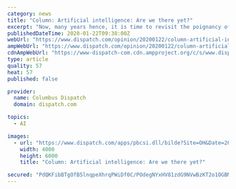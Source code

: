 ```yaml
---
category: news
title: "Column: Artificial intelligence: Are we there yet?"
excerpt: "Now, many years hence, it is time to revisit the poignancy of it all, fiction or real, science or philosophy. With the speed of technology racing faster than ever, is the line between human and artificial intelligence (AI) becoming more indiscernible? If every step of human learning and thinking can be explained in tactics, can a machine ..."
publishedDateTime: 2020-01-22T09:38:00Z
webUrl: "https://www.dispatch.com/opinion/20200122/column-artificial-intelligence-are-we-there-yet"
ampWebUrl: "https://www.dispatch.com/opinion/20200122/column-artificial-intelligence-are-we-there-yet?template=ampart"
cdnAmpWebUrl: "https://www-dispatch-com.cdn.ampproject.org/c/s/www.dispatch.com/opinion/20200122/column-artificial-intelligence-are-we-there-yet?template=ampart"
type: article
quality: 57
heat: 57
published: false

provider:
  name: Columbus Dispatch
  domain: dispatch.com

topics:
  - AI

images:
  - url: "https://www.dispatch.com/apps/pbcsi.dll/bilde?Site=OH&Date=20200122&Category=OPINION&ArtNo=200129644&Ref=AR"
    width: 4000
    height: 6000
    title: "Column: Artificial intelligence: Are we there yet?"

secured: "PdQKFibBTgOfB5lnqpeXhrqPWiDf0C/POdegNYxHV81zdG9NVwBzKT2o1OGBMF2/4dI1/XHCqpJDoVC8WcCSaLwNHVFv1iiOpZZxqVD4fr47RgfIQnR8/TuGTbXmD8+w+X5pFwP/qvR1r1YxYuDgarM4bBxBOGGTgquMB3nRlTyLNMY/8S8DFqim/VRnRYaSIAftabG1GJdZson8GpGpBl8RNeAuzeFYMB+2YjdDrsXFPJAkWzS8eahKVX9m+HMYC/36Z2vHjxclSL5OM7kP1QfgH2igOiuzaU6xZx/c/8/FA+Du1hLuuGMwQKp/mgR0hktggf1FKrXR9xPUREK9UTBF/iQUe5Tx9T9U33g8lLCgf9sPb/Y2nOmn/ez9K9M06+lI3dNlbmMXZYOSmmMgrLol3RQt4wMdcDCo7Wk/OV3dUXrqxEXX5w+ZChwJPEylFMzEPLXvpkxJ2DyMY1ddQg==;KBvwmpKFjpwdbKD4/bGlbw=="
---
```


